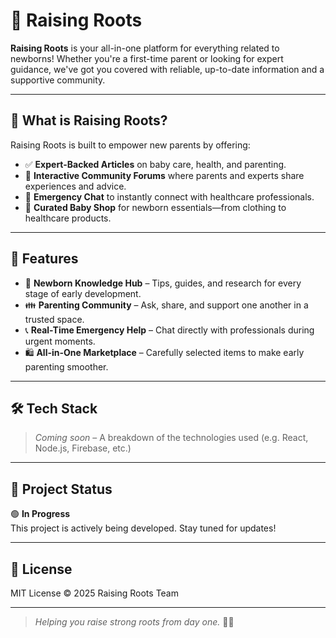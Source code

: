 # 👶 Raising Roots

**Raising Roots** is your all-in-one platform for everything related to newborns! Whether you're a first-time parent or looking for expert guidance, we've got you covered with reliable, up-to-date information and a supportive community.

---

## 🌱 What is Raising Roots?

Raising Roots is built to empower new parents by offering:
- ✅ **Expert-Backed Articles** on baby care, health, and parenting.
- 💬 **Interactive Community Forums** where parents and experts share experiences and advice.
- 🚨 **Emergency Chat** to instantly connect with healthcare professionals.
- 🛒 **Curated Baby Shop** for newborn essentials—from clothing to healthcare products.

---

## 🧩 Features

- 🍼 **Newborn Knowledge Hub** – Tips, guides, and research for every stage of early development.
- 👪 **Parenting Community** – Ask, share, and support one another in a trusted space.
- 📞 **Real-Time Emergency Help** – Chat directly with professionals during urgent moments.
- 🛍️ **All-in-One Marketplace** – Carefully selected items to make early parenting smoother.

---

## 🛠️ Tech Stack

> _Coming soon_ – A breakdown of the technologies used (e.g. React, Node.js, Firebase, etc.)

---

## 🚧 Project Status

🟢 **In Progress**  
This project is actively being developed. Stay tuned for updates!

---


## 📄 License

MIT License © 2025 Raising Roots Team

---

> _Helping you raise strong roots from day one._ 🌱👶
